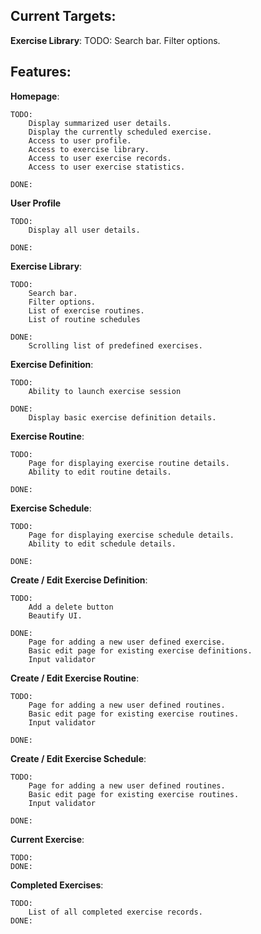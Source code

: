 ## Current Targets:

**Exercise Library**:
	TODO:
		Search bar.
		Filter options.


## Features:

**Homepage**:

	TODO:
		Display summarized user details.
		Display the currently scheduled exercise.
		Access to user profile.
		Access to exercise library.
		Access to user exercise records.
		Access to user exercise statistics.
	
	DONE:

**User Profile**

	TODO:
		Display all user details.

	DONE:

**Exercise Library**: 

	TODO:
		Search bar.
		Filter options.
		List of exercise routines.
		List of routine schedules

	DONE: 
		Scrolling list of predefined exercises.

**Exercise Definition**: 

	TODO:
		Ability to launch exercise session 

	DONE:
		Display basic exercise definition details.

**Exercise Routine**:

	TODO:
		Page for displaying exercise routine details.
		Ability to edit routine details.

	DONE:

**Exercise Schedule**:

	TODO:
		Page for displaying exercise schedule details.
		Ability to edit schedule details.

	DONE:

**Create / Edit Exercise Definition**:

	TODO:
		Add a delete button
		Beautify UI.

	DONE:
		Page for adding a new user defined exercise.
		Basic edit page for existing exercise definitions.
		Input validator

**Create / Edit Exercise Routine**:

	TODO:
		Page for adding a new user defined routines.
		Basic edit page for existing exercise routines.
		Input validator

	DONE:

**Create / Edit Exercise Schedule**:

	TODO:
		Page for adding a new user defined routines.
		Basic edit page for existing exercise routines.
		Input validator

	DONE:

**Current Exercise**:

	TODO:
	DONE:

**Completed Exercises**:

	TODO:
		List of all completed exercise records.
	DONE: